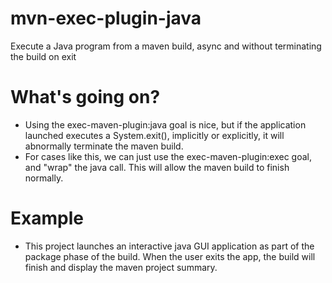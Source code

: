 # mvn-exec-plugin-java
Execute a Java program from a maven build, async and without terminating the build on exit

# What's going on?
- Using the exec-maven-plugin:java goal is nice, but if the application launched executes a System.exit(), implicitly or explicitly, it will abnormally terminate the maven build.
- For cases like this, we can just use the exec-maven-plugin:exec goal, and "wrap" the java call. This will allow the maven build to finish normally.

# Example
- This project launches an interactive java GUI application as part of the package phase of the build. When the user exits the app, the build will finish and display the maven project summary. 
